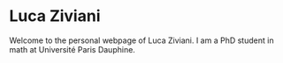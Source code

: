 # Luca Ziviani

Welcome to the personal webpage of Luca Ziviani. I am a PhD student in math at Université Paris Dauphine.
